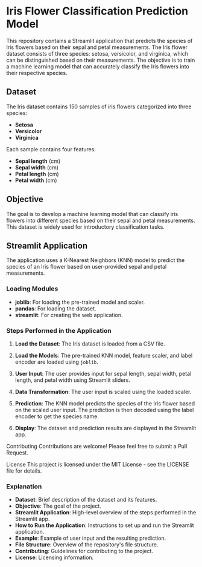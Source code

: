 # Iris Flower Classification Prediction Model

This repository contains a Streamlit application that predicts the species of Iris flowers based on their sepal and petal measurements. The Iris flower dataset consists of three species: setosa, versicolor, and virginica, which can be distinguished based on their measurements. The objective is to train a machine learning model that can accurately classify the Iris flowers into their respective species.

## Dataset

The Iris dataset contains 150 samples of iris flowers categorized into three species:
- **Setosa**
- **Versicolor**
- **Virginica**

Each sample contains four features:
- **Sepal length** (cm)
- **Sepal width** (cm)
- **Petal length** (cm)
- **Petal width** (cm)

## Objective

The goal is to develop a machine learning model that can classify iris flowers into different species based on their sepal and petal measurements. This dataset is widely used for introductory classification tasks.

## Streamlit Application

The application uses a K-Nearest Neighbors (KNN) model to predict the species of an Iris flower based on user-provided sepal and petal measurements.

### Loading Modules

- **joblib**: For loading the pre-trained model and scaler.
- **pandas**: For loading the dataset.
- **streamlit**: For creating the web application.

### Steps Performed in the Application

1. **Load the Dataset**:
   The Iris dataset is loaded from a CSV file.

2. **Load the Models**:
   The pre-trained KNN model, feature scaler, and label encoder are loaded using `joblib`.

3. **User Input**:
   The user provides input for sepal length, sepal width, petal length, and petal width using Streamlit sliders.

4. **Data Transformation**:
   The user input is scaled using the loaded scaler.

5. **Prediction**:
   The KNN model predicts the species of the Iris flower based on the scaled user input. The prediction is then decoded using the label encoder to get the species name.

6. **Display**:
   The dataset and prediction results are displayed in the Streamlit app.

Contributing
Contributions are welcome! Please feel free to submit a Pull Request.

License
This project is licensed under the MIT License - see the LICENSE file for details.

### Explanation
- **Dataset**: Brief description of the dataset and its features.
- **Objective**: The goal of the project.
- **Streamlit Application**: High-level overview of the steps performed in the Streamlit app.
- **How to Run the Application**: Instructions to set up and run the Streamlit application.
- **Example**: Example of user input and the resulting prediction.
- **File Structure**: Overview of the repository's file structure.
- **Contributing**: Guidelines for contributing to the project.
- **License**: Licensing information.

